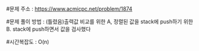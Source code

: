 #문제 주소 : https://www.acmicpc.net/problem/1874

#문제 풀이 방법 : (틀렸음)출력값 비교를 위한 A, 정렬된 값을 stack에 push하기 위한 B. stack에 push하면서 값을 검사했다

#시간복잡도 : O(n)
